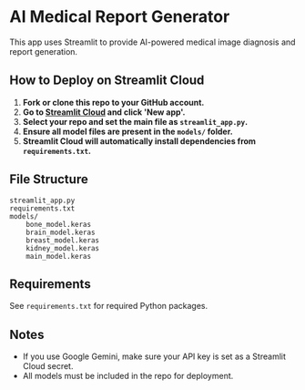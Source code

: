 # AI Medical Report Generator

This app uses Streamlit to provide AI-powered medical image diagnosis and report generation.

## How to Deploy on Streamlit Cloud

1. **Fork or clone this repo to your GitHub account.**
2. **Go to [Streamlit Cloud](https://streamlit.io/cloud) and click 'New app'.**
3. **Select your repo and set the main file as `streamlit_app.py`.**
4. **Ensure all model files are present in the `models/` folder.**
5. **Streamlit Cloud will automatically install dependencies from `requirements.txt`.**

## File Structure
```
streamlit_app.py
requirements.txt
models/
    bone_model.keras
    brain_model.keras
    breast_model.keras
    kidney_model.keras
    main_model.keras
```

## Requirements
See `requirements.txt` for required Python packages.

## Notes
- If you use Google Gemini, make sure your API key is set as a Streamlit Cloud secret.
- All models must be included in the repo for deployment.
